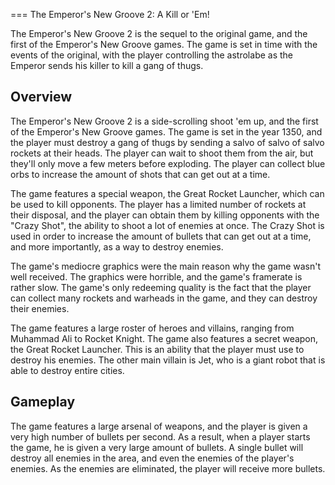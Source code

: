 
===
 The Emperor's New Groove 2: A Kill or 'Em!

The Emperor's New Groove 2 is the sequel to the original game, and the first of the Emperor's New Groove games. The game is set in time with the events of the original, with the player controlling the astrolabe as the Emperor sends his killer to kill a gang of thugs.

## Overview

The Emperor's New Groove 2 is a side-scrolling shoot 'em up, and the first of the Emperor's New Groove games. The game is set in the year 1350, and the player must destroy a gang of thugs by sending a salvo of salvo of salvo rockets at their heads. The player can wait to shoot them from the air, but they'll only move a few meters before exploding. The player can collect blue orbs to increase the amount of shots that can get out at a time.

The game features a special weapon, the Great Rocket Launcher, which can be used to kill opponents. The player has a limited number of rockets at their disposal, and the player can obtain them by killing opponents with the "Crazy Shot", the ability to shoot a lot of enemies at once. The Crazy Shot is used in order to increase the amount of bullets that can get out at a time, and more importantly, as a way to destroy enemies.

The game's mediocre graphics were the main reason why the game wasn't well received. The graphics were horrible, and the game's framerate is rather slow. The game's only redeeming quality is the fact that the player can collect many rockets and warheads in the game, and they can destroy their enemies.

The game features a large roster of heroes and villains, ranging from Muhammad Ali to Rocket Knight. The game also features a secret weapon, the Great Rocket Launcher. This is an ability that the player must use to destroy his enemies. The other main villain is Jet, who is a giant robot that is able to destroy entire cities.

## Gameplay

The game features a large arsenal of weapons, and the player is given a very high number of bullets per second. As a result, when a player starts the game, he is given a very large amount of bullets. A single bullet will destroy all enemies in the area, and even the enemies of the player's enemies. As the enemies are eliminated, the player will receive more bullets.
